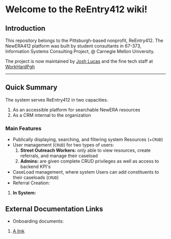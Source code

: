 # Welcome to the ReEntry412 wiki!

## Introduction

This repository belongs to the Pittsburgh-based nonprofit, ReEntry412. The NewERA412 platform was built by student consultants in 67-373, Information Systems Consulting Project, @ Carnegie Mellon University.

The project is now maintained by <a href="mailto:jlucas@workhardpgh.com">Josh Lucas</a> and the fine tech staff at <a href="https://workhardpgh.com">WorkHardPgh</a>

***

## Quick Summary 

The system serves ReEntry412 in two capacities. 
1. As an accessible platform for searchable NewERA resources
2. As a CRM internal to the organization 

### Main Features
* Publically displaying, searching, and filtering system Resources (+`CRUD`)
* User management (`CRUD`) for two types of users:
  1. __Street Outreach Workers:__ only able to view resources, create referrals, and manage their caseload
  2. __Admins:__ are given complete CRUD privileges as well as access to backend KPI's
* CaseLoad management, where system Users can add constituents to their caseloads (`CRUD`)
* Referral Creation:
 1. __In System:__ 


## External Documentation Links 
* Onboarding documents:
1. <a href="">A link</a>
